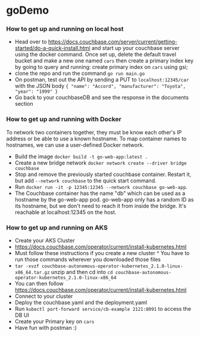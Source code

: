 # goDemo

### How to get up and running on local host
- Head over to https://docs.couchbase.com/server/current/getting-started/do-a-quick-install.html and start up your couchbase server using the docker command. Once set up, delete the default travel bucket and make a new one named `cars` then create a primary index key by going to query and running: create primary index on `cars` using gsi;
- clone the repo and run the command `go run main.go`
- On postman, test out the API by sending a PUT to `localhost:12345/car` with the JSON body 
 `
 {
    "name": "Accord",
    "manufacturer": "Toyota",
    "year": "1999"
}
`
- Go back to your couchbaseDB and see the response in the documents section

### How to get up and running with Docker

To network two containers together, they must be know each other's IP
address or be able to use a known hostname. To map container names to
hostnames, we can use a user-defined Docker network.

- Build the image `docker build -t go-web-app:latest .`
- Create a new bridge network `docker network create --driver bridge
  couchbase`
- Stop and remove the previously started couchbase container. Restart
  it, but add `--network couchbase` to the quick start command.
- Run  `docker run -it -p 12345:12345 --network couchbase go-web-app`.
- The Couchbase container has the name "db" which can be used as a
  hostname by the go-web-app pod. go-web-app only has a random ID as its
  hostname, but we don't need to reach it from inside the bridge. It's
  reachable at localhost:12345 on the host.


### How to get up and running on AKS
- Create your AKS Cluster
- https://docs.couchbase.com/operator/current/install-kubernetes.html
- Must follow these instructions if you create a new cluster ^ You have to run those commands wherever you downloaded those files
- `tar -xvzf couchbase-autonomous-operator-kubernetes_2.1.0-linux-x86_64.tar.gz` unzip and then cd into `cd couchbase-autonomous-operator-kubernetes_2.1.0-linux-x86_64`
- You can then follow https://docs.couchbase.com/operator/current/install-kubernetes.html
- Connect to your cluster
- Deploy the couchbase.yaml and the deployment.yaml
- Run `kubectl port-forward service/cb-example 2121:8091` to access the DB UI
- Create your Primary key on `cars`
- Have fun with postman :)
